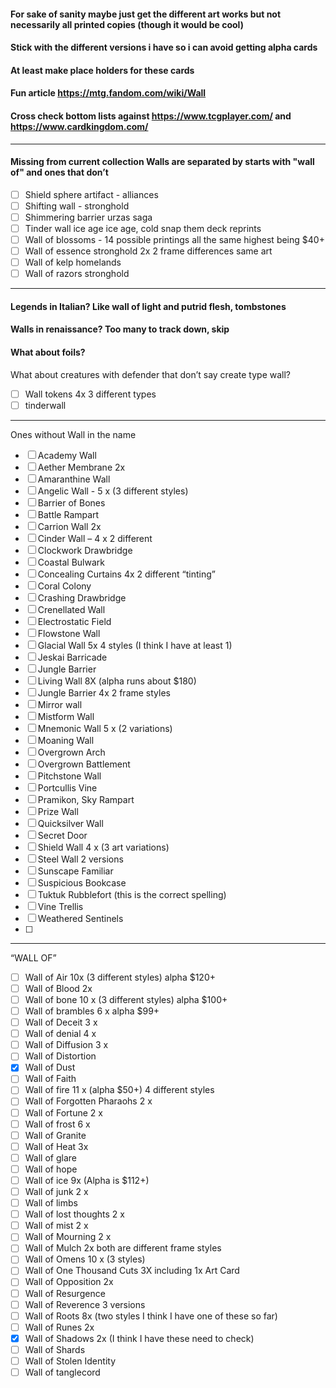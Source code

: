 #### For sake of sanity maybe just get the different art works but not necessarily all printed copies (though it would be cool)
#### Stick with the different versions i have so i can avoid getting alpha cards 
#### At least make place holders for these cards
#### Fun article https://mtg.fandom.com/wiki/Wall
#### Cross check bottom lists against https://www.tcgplayer.com/ and https://www.cardkingdom.com/
------------------------------------------------------------------------------------
#### Missing from current collection Walls are separated by starts with "wall of" and ones that don’t
- [ ] Shield sphere artifact - alliances
- [ ] Shifting wall - stronghold
- [ ] Shimmering barrier urzas saga
- [ ] Tinder wall ice age ice age, cold snap them deck reprints
- [ ] Wall of blossoms - 14 possible printings all the same highest being $40+
- [ ] Wall of essence stronghold 2x 2 frame differences same art
- [ ] Wall of kelp homelands
- [ ] Wall of razors stronghold
------------------------------------------------------------------------------------
#### Legends in Italian? Like wall of light and putrid flesh, tombstones
#### Walls in renaissance? Too many to track down, skip
#### What about foils? 
What about creatures with defender that don’t say create type wall?
- [ ] Wall tokens 4x 3 different types
- [ ] tinderwall
------------------------------------------------------------------------------------
Ones without Wall in the name 
- [ ] Academy Wall
- [ ] Aether Membrane 2x
- [ ] Amaranthine Wall
- [ ] Angelic Wall - 5 x (3 different styles)
- [ ] Barrier of Bones
- [ ] Battle Rampart
- [ ] Carrion Wall 2x
- [ ] Cinder Wall – 4 x 2 different
- [ ] Clockwork Drawbridge
- [ ] Coastal Bulwark
- [ ] Concealing Curtains 4x 2 different “tinting”
- [ ] Coral Colony
- [ ] Crashing Drawbridge
- [ ] Crenellated Wall
- [ ] Electrostatic Field
- [ ] Flowstone Wall
- [ ] Glacial Wall 5x 4 styles (I think I have at least 1)
- [ ] Jeskai Barricade
- [ ] Jungle Barrier
- [ ] Living Wall 8X (alpha runs about $180)
- [ ] Jungle Barrier 4x 2 frame styles
- [ ] Mirror wall
- [ ] Mistform Wall
- [ ] Mnemonic Wall 5 x (2 variations)
- [ ] Moaning Wall
- [ ] Overgrown Arch
- [ ] Overgrown Battlement
- [ ] Pitchstone Wall
- [ ] Portcullis Vine
- [ ] Pramikon, Sky Rampart
- [ ] Prize Wall
- [ ] Quicksilver Wall
- [ ] Secret Door
- [ ] Shield Wall 4 x (3 art variations)
- [ ] Steel Wall 2 versions
- [ ] Sunscape Familiar
- [ ] Suspicious Bookcase
- [ ] Tuktuk Rubblefort (this is the correct spelling)
- [ ] Vine Trellis
- [ ] Weathered Sentinels
- [ ] 
------------------------------------------------------------------------------------

“WALL OF”
- [ ] Wall of Air 10x (3 different styles) alpha $120+
- [ ] Wall of Blood 2x
- [ ] Wall of bone 10 x (3 different styles) alpha $100+
- [ ] Wall of brambles 6 x alpha $99+
- [ ] Wall of Deceit 3 x
- [ ] Wall of denial 4 x
- [ ] Wall of Diffusion 3 x
- [ ] Wall of Distortion
- [X] Wall of Dust
- [ ] Wall of Faith
- [ ] Wall of fire 11 x (alpha $50+) 4 different styles
- [ ] Wall of Forgotten Pharaohs 2 x
- [ ] Wall of Fortune 2 x
- [ ] Wall of frost 6 x 
- [ ] Wall of Granite
- [ ] Wall of Heat 3x
- [ ] Wall of glare 
- [ ] Wall of hope
- [ ] Wall of ice 9x (Alpha is $112+)
- [ ] Wall of junk 2 x 
- [ ] Wall of limbs
- [ ] Wall of lost thoughts 2 x
- [ ] Wall of mist 2 x
- [ ] Wall of Mourning 2 x 
- [ ] Wall of Mulch 2x both are different frame styles
- [ ] Wall of Omens 10 x (3 styles)
- [ ] Wall of One Thousand Cuts 3X including 1x Art Card
- [ ] Wall of Opposition 2x
- [ ] Wall of Resurgence
- [ ] Wall of Reverence 3 versions
- [ ] Wall of Roots 8x (two styles I think I have one of these so far)
- [ ] Wall of Runes 2x
- [X] Wall of Shadows 2x (I think I have these need to check)
- [ ] Wall of Shards
- [ ] Wall of Stolen Identity
- [ ] Wall of tanglecord
